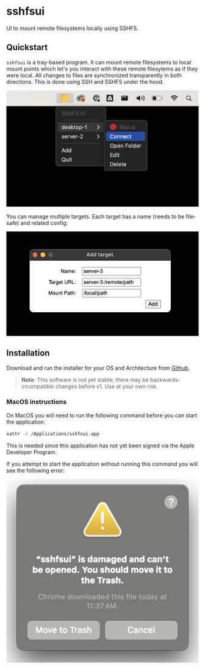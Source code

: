 # sshfsui
UI to mount remote filesystems locally using SSHFS.

## Quickstart
`sshfsui` is a tray-based program. It can mount remote filesystems to local mount points which let's you interact with
these remote filesytems as if they were local. All changes to files are synchronized transparently in both directions.
This is done using SSH and SSHFS under the hood.

![screenshot](docs/screenshot.png)

You can manage multiple targets. Each target has a name (needs to be file-safe) and related config:

![screenshot](docs/screenshot-add.png)

## Installation
Download and run the installer for your OS and Architecture from [Github](https://github.com/thekashifmalik/sshfsui/releases/latest).

> **Note**: This software is not yet stable; there may be backwards-incompatible changes before v1. Use at your own
> risk.

### MacOS instructions
On MacOS you will need to run the following command before you can start the application:

```bash
xattr -c /Applications/sshfsui.app
```

This is needed since this application has not yet been signed via the Apple Developer Program.

If you attempt to start the application without running this command you will see the following error:

![screenshot-macos-error](docs/screenshot-macos-error.png)
